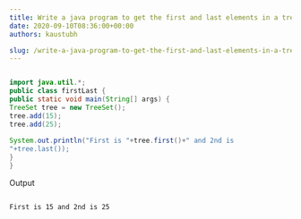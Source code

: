 ```yaml
---
title: Write a java program to get the first and last elements in a tree
date: 2020-09-10T08:36:00+00:00
authors: kaustubh

slug: /write-a-java-program-to-get-the-first-and-last-elements-in-a-tree/
---
```


```java title="firstLast.java" 

import java.util.*;  
public class firstLast {  
public static void main(String[] args) {  
TreeSet tree = new TreeSet();  
tree.add(15);  
tree.add(25);  
  
System.out.println("First is "+tree.first()+" and 2nd is  
"+tree.last());  
}  
}  

```


Output 


```
  
First is 15 and 2nd is 25  
  

```
